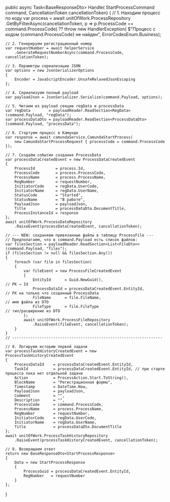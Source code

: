 public async Task<BaseResponseDto<StartProcessResponse>> Handle(
    StartProcessCommand command,
    CancellationToken cancellationToken)
{
    // 1. Находим процесс по коду
    var process = await unitOfWork.ProcessRepository
        .GetByFilterAsync(cancellationToken, p => p.ProcessCode == command.ProcessCode)
        ?? throw new HandlerException(
            $"Процесс с кодом {command.ProcessCode} не найден",
            ErrorCodesEnum.Business);

    // 2. Генерируем регистрационный номер
    var requestNumber = await helperService
        .GenerateRequestNumberAsync(command.ProcessCode, cancellationToken);

    // 3. Параметры сериализации JSON
    var options = new JsonSerializerOptions
    {
        Encoder = JavaScriptEncoder.UnsafeRelaxedJsonEscaping
    };

    // 4. Сериализуем полный payload
    var payloadJson = JsonSerializer.Serialize(command.Payload, options);

    // 5. Читаем из payload секции regData и processData
    var regData        = payloadReader.ReadSection<RegData>(command.Payload, "regData");
    var processDataDto = payloadReader.ReadSection<ProcessDataDto>(command.Payload, "processData");

    // 6. Стартуем процесс в Камунде
    var response = await camundaService.CamundaStartProcess(
        new CamundaStartProcessRequest { processCode = command.ProcessCode });

    // 7. Создаём событие создания ProcessData
    var processDataCreatedEvent = new ProcessDataCreatedEvent
    {
        ProcessId         = process.Id,
        ProcessCode       = process.ProcessCode,
        ProcessName       = process.ProcessName,
        RegNumber         = requestNumber,
        InitiatorCode     = regData.UserCode,
        InitiatorName     = regData.UserName,
        StatusCode        = "Started",
        StatusName        = "В работе",
        PayloadJson       = payloadJson,
        Title             = processDataDto.DocumentTitle,
        ProcessInstanceId = response
    };
    await unitOfWork.ProcessDataRepository
        .RaiseEvent(processDataCreatedEvent, cancellationToken);

    // --- NEW: сохраняем привязанные файлы в таблицу ProcessFile ---
    // Предполагаем, что в command.Payload есть список файлов:
    var filesSection = payloadReader.ReadSection<List<FileDto>>(command.Payload, "files");
    if (filesSection != null && filesSection.Any())
    {
        foreach (var file in filesSection)
        {
            var fileEvent = new ProcessFileCreatedEvent
            {
                EntityId      = Guid.NewGuid(),                               // PK → Id
                ProcessDataId = processDataCreatedEvent.EntityId,             // FK на только что созданный ProcessData
                FileName      = file.FileName,                                // имя файла из DTO
                FileType      = file.FileType                                 // тип/расширение из DTO
            };
            await unitOfWork.ProcessFileRepository
                .RaiseEvent(fileEvent, cancellationToken);
        }
    }
    // ------------------------------------------------------------------

    // 8. Логируем историю первой задачи
    var processTaskHistoryCreatedEvent = new ProcessTaskHistoryCreatedEvent
    {
        ProcessDataId    = processDataCreatedEvent.EntityId,
        TaskId           = processDataCreatedEvent.EntityId, // при старте процесса пока нет отдельной задачи
        Action           = ProcessAction.Start.ToString(),
        BlockName        = "Регистрационная форма",
        Timestamp        = DateTime.Now,
        PayloadJson      = payloadJson,
        Comment          = "",
        Description      = "",
        ProcessCode      = command.ProcessCode,
        ProcessName      = process.ProcessName,
        RegNumber        = requestNumber,
        InitiatorCode    = regData.UserCode,
        InitiatorName    = regData.UserName,
        Title            = processDataDto.DocumentTitle
    };
    await unitOfWork.ProcessTaskHistoryRepository
        .RaiseEvent(processTaskHistoryCreatedEvent, cancellationToken);

    // 9. Возвращаем ответ
    return new BaseResponseDto<StartProcessResponse>
    {
        Data = new StartProcessResponse
        {
            ProcessGuid = processDataCreatedEvent.EntityId,
            RegNumber   = requestNumber
        }
    };
}

